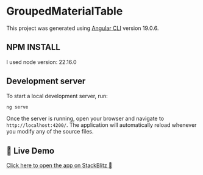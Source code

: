 # GroupedMaterialTable

This project was generated using [Angular CLI](https://github.com/angular/angular-cli) version 19.0.6.

## NPM INSTALL
I used node version: 22.16.0

## Development server

To start a local development server, run:

```bash
ng serve
```

Once the server is running, open your browser and navigate to `http://localhost:4200/`. The application will automatically reload whenever you modify any of the source files.

## 🔗 Live Demo

[Click here to open the app on StackBlitz 🚀](https://stackblitz.com/~/github.com/aggelosisoufi/angular-material-expandable-group-table?file=src/app/app.component.html)
